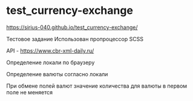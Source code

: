 # test_currency-exchange

https://sirius-040.github.io/test_currency-exchange/

Тестовое задание 
Использован пропроцессор SCSS

API - https://www.cbr-xml-daily.ru/

Определение локали по браузеру

Определение валюты согласно локали

При обмене полей валют значение количества для валюты в первом поле не меняется
